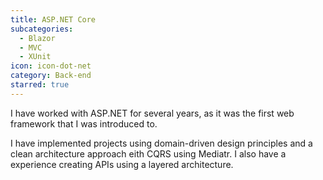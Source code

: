 ```yaml
---
title: ASP.NET Core
subcategories:
  - Blazor
  - MVC
  - XUnit
icon: icon-dot-net
category: Back-end
starred: true
---
```

I have worked with ASP.NET for several years, as it was the first web framework that I was introduced to. 

I have implemented projects using domain-driven design principles and a clean architecture approach eith CQRS using Mediatr. I also have a experience creating APIs using a layered architecture.

